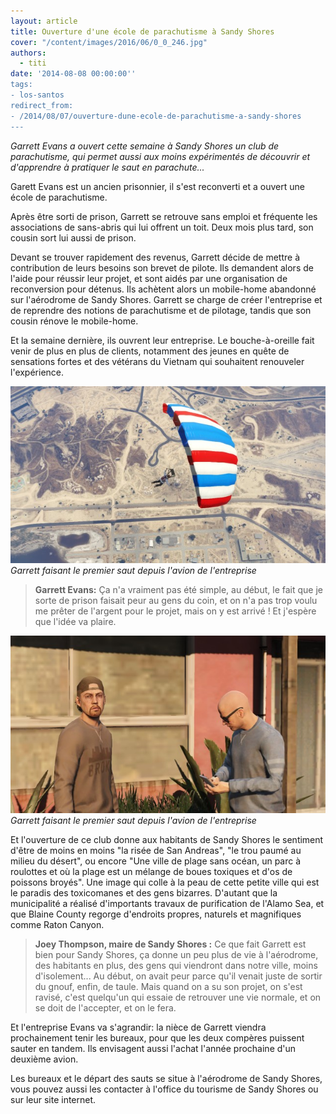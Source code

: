 ```yaml
---
layout: article
title: Ouverture d'une école de parachutisme à Sandy Shores
cover: "/content/images/2016/06/0_0_246.jpg"
authors:
  - titi
date: '2014-08-08 00:00:00''
tags:
- los-santos
redirect_from:
- /2014/08/07/ouverture-dune-ecole-de-parachutisme-a-sandy-shores
---
```


_Garrett Evans a ouvert cette semaine à Sandy Shores un club de parachutisme, qui permet aussi aux moins expérimentés de découvrir et d'apprendre à pratiquer le saut en parachute..._

Garett Evans est un ancien prisonnier, il s'est reconverti et a ouvert une école de parachutisme.

Après être sorti de prison, Garrett se retrouve sans emploi et fréquente les associations de sans-abris qui lui offrent un toit. Deux mois plus tard, son cousin sort lui aussi de prison.

Devant se trouver rapidement des revenus, Garrett décide de mettre à contribution de leurs besoins son brevet de pilote. Ils demandent alors de l'aide pour réussir leur projet, et sont aidés par une organisation de reconversion pour détenus. Ils achètent alors un mobile-home abandonné sur l'aérodrome de Sandy Shores. Garrett se charge de créer l'entreprise et de reprendre des notions de parachutisme et de pilotage, tandis que son cousin rénove le mobile-home.

Et la semaine dernière, ils ouvrent leur entreprise. Le bouche-à-oreille fait venir de plus en plus de clients, notamment des jeunes en quête de sensations fortes et des vétérans du Vietnam qui souhaitent renouveler l'expérience.

![Garrett faisant le premier saut depuis l'avion de l'entreprise](/content/images/2016/06/0_0%20%281%29_17.jpg)
_Garrett faisant le premier saut depuis l'avion de l'entreprise_

> **Garrett Evans:** Ça n'a vraiment pas été simple, au début, le fait que je sorte de prison faisait peur au gens du coin, et on n'a pas trop voulu me prêter de l'argent pour le projet, mais on y est arrivé ! Et j'espère que l'idée va plaire.

![Garrett faisant le premier saut depuis l'avion de l'entreprise](/content/images/2016/06/0_0%20%282%29_14.jpg)
_Garrett faisant le premier saut depuis l'avion de l'entreprise_

Et l'ouverture de ce club donne aux habitants de Sandy Shores le sentiment d'être de moins en moins "la risée de San Andreas", "le trou paumé au milieu du désert", ou encore "Une ville de plage sans océan, un parc à roulottes et où la plage est un mélange de boues toxiques et d'os de poissons broyés". Une image qui colle à la peau de cette petite ville qui est le paradis des toxicomanes et des gens bizarres. D'autant que la municipalité a réalisé d'importants travaux de purification de l'Alamo Sea, et que Blaine County regorge d'endroits propres, naturels et magnifiques comme Raton Canyon.

> **Joey Thompson, maire de Sandy Shores :** Ce que fait Garrett est bien pour Sandy Shores, ça donne un peu plus de vie à l'aérodrome, des habitants en plus, des gens qui viendront dans notre ville, moins d'isolement... Au début, on avait peur parce qu'il venait juste de sortir du gnouf, enfin, de taule. Mais quand on a su son projet, on s'est ravisé, c'est quelqu'un qui essaie de retrouver une vie normale, et on se doit de l'accepter, et on le fera.

Et l'entreprise Evans va s'agrandir: la nièce de Garrett viendra prochainement tenir les bureaux, pour que les deux compères puissent sauter en tandem. Ils envisagent aussi l'achat l'année prochaine d'un deuxième avion.

Les bureaux et le départ des sauts se situe à l'aérodrome de Sandy Shores, vous pouvez aussi les contacter à l'office du tourisme de Sandy Shores ou sur leur site internet.